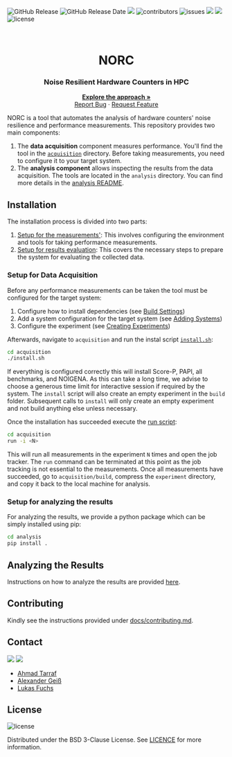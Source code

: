 <!-- # FTIO -->
![GitHub Release](https://img.shields.io/github/v/release/tuda-parallel/NORC)
![GitHub Release Date](https://img.shields.io/github/release-date/tuda-parallel/NORC)
![](https://img.shields.io/github/last-commit/tuda-parallel/NORC)
![contributors](https://img.shields.io/github/contributors/tuda-parallel/NORC)
![issues](https://img.shields.io/github/issues/tuda-parallel/NORC)
![](https://img.shields.io/github/languages/code-size/tuda-parallel/NORC)
![](https://img.shields.io/github/languages/top/tuda-parallel/NORC)
![license][license.bedge]
<!-- [![CI](https://github.com/tuda-parallel/NORC/actions/workflows/CI.yml/badge.svg)](https://github.com/tuda-parallel/NORC/actions/workflows/CI.yml) -->
<!-- [![CD](https://github.com/tuda-parallel/NORC/actions/workflows/python-publish.yml/badge.svg)](https://github.com/tuda-parallel/NORC/actions/workflows/python-publish.yml) -->
<!-- [![pypi](https://img.shields.io/pypi/status/ftio-hpc)](https://pypi.org/project/ftio-hpc/) -->

<br />
<div align="center">
  <h1 align="center">NORC</h1>
  <p align="center">
 <h3 align="center"> Noise Resilient Hardware Counters in HPC</h2>
    <!-- <br /> -->
    <a href="https://github.com/tuda-parallel/FTIO/tree/main/docs/approach.md"><strong>Explore the approach »</strong></a>
    <br />
    <!-- <br /> -->
    <!-- <a href="#testing">View Demo</a> -->
    <!-- · -->
    <a href="https://github.com/tuda-parallel/NORC/issues">Report Bug</a>
    ·
    <a href="https://github.com/tuda-parallel/NORC/issues">Request Feature</a>
  </p>
</div>

<!-- #  -->

NORC is a tool that automates the analysis of hardware counters' noise resilience and performance measurements. This repository provides two main components:

1. The **data acquisition** component measures performance. You'll find the tool in the [`acquisition`](acquisition) directory. Before taking measurements, you need to configure it to your target system.
2. The **analysis component** allows inspecting the results from the data acquisition. The tools are located in the `analysis` directory. You can find more details in the [analysis README](analysis/README.md).



## Installation
The installation process is divided into two parts:

1. [Setup for the measurements'](#setup-for-data-acquisition): This involves configuring the environment and tools for taking performance measurements.
2. [Setup for results evaluation](#setup-for-analyzing-the-results): This covers the necessary steps to prepare the system for evaluating the collected data.

### Setup for Data Acquisition  
Before any performance measurements can be taken the tool must be configured for the target system:
  1. Configure how to install dependencies (see [Build Settings](doc/build_settings.md))
  2. Add a system configuration for the target system (see [Adding Systems](doc/adding_systems.md))
  3. Configure the experiment (see [Creating Experiments](doc/creating_experiments.md))

Afterwards, navigate to `acquisition` and run the instal script [`install.sh`](acquisition/install):
```bash
cd acquisition
./install.sh
```
If everything is configured correctly this will install Score-P, PAPI, all benchmarks, and NOIGENA. As this can take a long time, we advise to choose a generous time limit for interactive session if required by the system. The `install` script will also create an empty experiment in the `build` folder. Subsequent calls to `install` will only create an empty experiment and not build anything else unless necessary.

Once the installation has succeeded execute the [run script](acquisition/run.sh):
```bash
cd acquisition
run -i <N>
```
This will run all measurements in the experiment `N` times and open the job tracker. The `run` command can be terminated at this point as the job tracking is not essential to the measurements. Once all measurements have succeeded, go to `acquisition/build`, compress the `experiment` directory, and copy it back to the local machine for analysis.

### Setup for analyzing the results
For analyzing the results, we provide a python package which can be simply installed using pip:
```bash
cd analysis
pip install .
```


## Analyzing the Results
Instructions on how to analyze the results are provided [here](analysis/README.md).



## Contributing

Kindly see the instructions provided under [docs/contributing.md](/docs/contributing.md).


## Contact

[![][parallel.bedge_tarraf]][parallel_website_tarraf] [![][parallel.bedge_geiss]][parallel_website_geiss]

- [Ahmad Tarraf][parallel_website_tarraf]
- [Alexander Geiß][parallel_website_geiss]
- [Lukas Fuchs](https://github.com/Lukas-Fuchs)


## License

![license][license.bedge]

Distributed under the BSD 3-Clause License. See [LICENCE](./LICENSE) for more information.




[license.bedge]: https://img.shields.io/badge/License-BSD_3--Clause-blue.svg
[parallel_website_tarraf]: https://www.parallel.informatik.tu-darmstadt.de/laboratory/team/tarraf/tarraf.html
[parallel.bedge_tarraf]: https://img.shields.io/badge/Parallel_Programming:-Ahmad_Tarraf-blue
[parallel_website_geiss]: https://www.parallel.informatik.tu-darmstadt.de/laboratory/team/geiss/geiss.html
[parallel.bedge_geiss]: https://img.shields.io/badge/Parallel_Programming:-Alexander_Geiß-blue